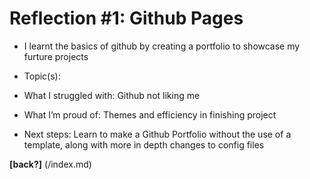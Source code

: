 # Reflection #1: Github Pages
- I learnt the basics of github by creating a portfolio to showcase my furture projects

- Topic(s):
- What I struggled with: Github not liking me
- What I’m proud of: Themes and efficiency in finishing project
- Next steps: Learn to make a Github Portfolio without the use of a template, along with more in depth changes to config files

**[back?]** (/index.md)
